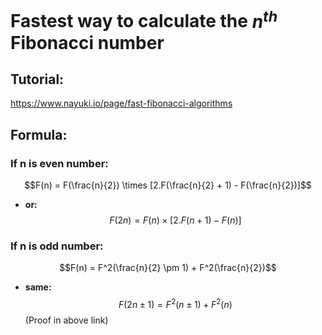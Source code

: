 # Fastest way to calculate the $n^{th}$ Fibonacci number

## Tutorial:
https://www.nayuki.io/page/fast-fibonacci-algorithms

## Formula:
### If n is even number:
$$F(n) = F(\frac{n}{2}) \times [2.F(\frac{n}{2} + 1) - F(\frac{n}{2})]$$ 
- **or:** $$F(2n) = F(n) \times [2.F(n + 1) - F(n)]$$
### If n is odd number:
$$F(n) = F^2(\frac{n}{2} \pm 1) + F^2(\frac{n}{2})$$
- **same:** $$F(2n \pm 1) = F^2(n \pm 1) + F^2(n)$$
(Proof in above link)
